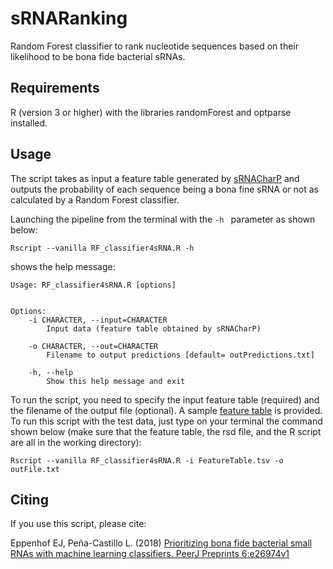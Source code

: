 # sRNARanking
Random Forest classifier to rank nucleotide sequences based on their likelihood to be bona fide bacterial sRNAs.

## Requirements

R (version 3 or higher) with the libraries randomForest and optparse installed. 

## Usage
The script takes as input a feature table generated by [sRNACharP](https://github.com/bioinformaticslabatmun/sRNACharP) and outputs the probability of each sequence being a bona fine sRNA or not as calculated by a Random Forest classifier.

Launching the pipeline from the terminal with the `-h ` parameter as shown below:
```
Rscript --vanilla RF_classifier4sRNA.R -h
```

shows the help message:
```
Usage: RF_classifier4sRNA.R [options]


Options:
	-i CHARACTER, --input=CHARACTER
		Input data (feature table obtained by sRNACharP)

	-o CHARACTER, --out=CHARACTER
		Filename to output predictions [default= outPredictions.txt]

	-h, --help
		Show this help message and exit
```

To run the script,  you need to specify the input feature table (required) and the filename of the output file (optional). A sample [feature table](FeatureTable.tsv) is provided. To run this script with the test data, just type on your terminal the command shown below (make sure that the feature table, the rsd file, and the R script are all in the working directory):

```
Rscript --vanilla RF_classifier4sRNA.R -i FeatureTable.tsv -o outFile.txt
```

## Citing
If you use this script, please cite:

Eppenhof EJ, Peña-Castillo L. (2018) [Prioritizing bona fide bacterial small RNAs with machine learning classifiers. PeerJ Preprints 6:e26974v1](https://doi.org/10.7287/peerj.preprints.26974v1)
